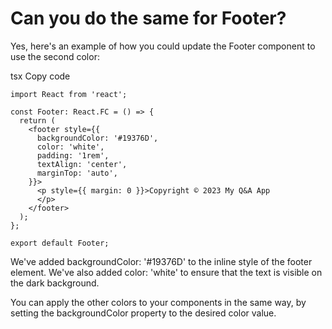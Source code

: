 # Can you do the same for Footer?

Yes, here's an example of how you could update the Footer component to use the second color:

tsx
Copy code

```
import React from 'react';

const Footer: React.FC = () => {
  return (
    <footer style={{
      backgroundColor: '#19376D',
      color: 'white',
      padding: '1rem',
      textAlign: 'center',
      marginTop: 'auto',
    }}>
      <p style={{ margin: 0 }}>Copyright © 2023 My Q&A App
      </p>
    </footer>
  );
};

export default Footer;
```

We've added backgroundColor: '#19376D' to the inline style of the footer element. We've also added color: 'white' to ensure that the text is visible on the dark background.

You can apply the other colors to your components in the same way, by setting the backgroundColor property to the desired color value.
